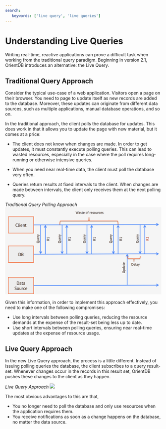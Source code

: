 ```yaml
---
search:
   keywords: ['live query', 'live queries']
---
```


# Understanding Live Queries

Writing real-time, reactive applications can prove a difficult task when working from the traditional query paradigm.  Beginning in version 2.1, OrientDB introduces an alternative: the Live Query.

## Traditional Query Approach

Consider the typical use-case of a web application. Visitors open a page on their browser.  You need to page to update itself as new records are added to the database.  Moreover, these updates can originate from different data sources, such as multiple applications, manual database operations, and so on.

In the traditional approach, the client polls the database for updates.  This does work in that it allows you to update the page with new material, but it comes at a price:

- The client does not know when changes are made.  In order to get updates, it must constantly execute polling queries.  This can lead to wasted resources, especially in the case where the poll requires long-running or otherwise intensive queries. 

- When you need near real-time data, the client must poll the database very often.

- Queries return results at fixed intervals to the client.  When changes are made between intervals, the client only receives them at the next polling query.

*Traditional Query Polling Approach*
![](images/queryPolling.png)

Given this information, in order to implement this approach effectively, you need to make one of the following compromises:

- Use long intervals between polling queries, reducing the resource demands at the expense of the result-set being less up to date.
- Use short intervals between polling queries, ensuring near real-time updates at the expense of resource usage.

## Live Query Approach

In the new Live Query approach, the process is a little different.  Instead of issuing polling queries the database, the client subscribes to a query result-set.  Whenever changes occur in the records in this result set, OrientDB pushes these changes to the client as they happen.

*Live Query Approach*
![](imagesliveQuery.png)

The most obvious advantages to this are that,

- You no longer need to poll the database and only use resources when the application requires them.
- You receive notifications as soon as a change happens on the database, no matter the data source.

